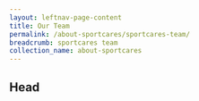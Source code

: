 ```yaml
---
layout: leftnav-page-content
title: Our Team
permalink: /about-sportcares/sportcares-team/
breadcrumb: sportcares team
collection_name: about-sportcares
---
```


## Head
